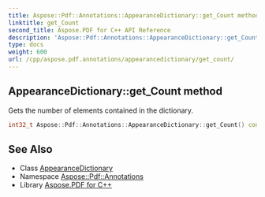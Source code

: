 ```yaml
---
title: Aspose::Pdf::Annotations::AppearanceDictionary::get_Count method
linktitle: get_Count
second_title: Aspose.PDF for C++ API Reference
description: 'Aspose::Pdf::Annotations::AppearanceDictionary::get_Count method. Gets the number of elements contained in the dictionary in C++.'
type: docs
weight: 600
url: /cpp/aspose.pdf.annotations/appearancedictionary/get_count/
---
```

## AppearanceDictionary::get_Count method


Gets the number of elements contained in the dictionary.

```cpp
int32_t Aspose::Pdf::Annotations::AppearanceDictionary::get_Count() const override
```

## See Also

* Class [AppearanceDictionary](../)
* Namespace [Aspose::Pdf::Annotations](../../)
* Library [Aspose.PDF for C++](../../../)
